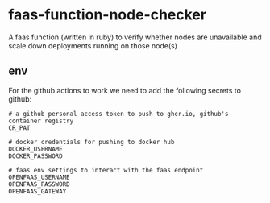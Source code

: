 # faas-function-node-checker

A faas function (written in ruby) to verify whether nodes are unavailable and scale down deployments running on those node(s)

## env
For the github actions to work we need to add the following
secrets to github:

```
# a github personal access token to push to ghcr.io, github's container registry
CR_PAT

# docker credentials for pushing to docker hub
DOCKER_USERNAME
DOCKER_PASSWORD

# faas env settings to interact with the faas endpoint
OPENFAAS_USERNAME
OPENFAAS_PASSWORD
OPENFAAS_GATEWAY
```

